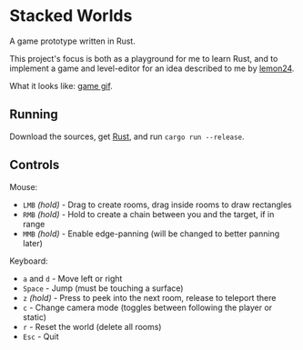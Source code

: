 # Stacked Worlds

A game prototype written in Rust.

This project's focus is both as a playground for me to learn Rust, and to implement a game and level-editor for an idea described to me by [lemon24](https://github.com/lemon24).

What it looks like: [game gif](https://media.giphy.com/media/1jkUVLAMs9hLudoD8P/giphy.gif). 

## Running

Download the sources, get [Rust](https://www.rust-lang.org/en-US/), and run `cargo run --release`.

## Controls

Mouse:
* `LMB` *(hold)* - Drag to create rooms, drag inside rooms to draw rectangles
* `RMB` *(hold)* - Hold to create a chain between you and the target, if in range
* `MMB` *(hold)* - Enable edge-panning (will be changed to better panning later)

Keyboard:
* `a` and `d` - Move left or right
* `Space` - Jump (must be touching a surface)
* `z` *(hold)* - Press to peek into the next room, release to teleport there
* `c` - Change camera mode (toggles between following the player or static)
* `r` - Reset the world (delete all rooms)
* `Esc` - Quit
